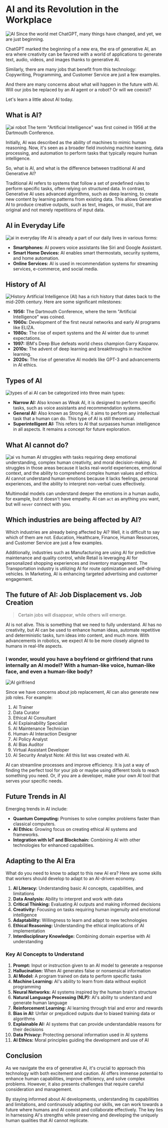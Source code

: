 # AI and its Revolution in the Workplace

![AI](0.webp)
Since the world met ChatGPT, many things have changed, and yet, we are just beginning.

ChatGPT marked the beginning of a new era, the era of generative AI, an era where creativity can be favored with a world of applications to generate text, audio, videos, and images thanks to generative AI.

Similarly, there are many jobs that benefit from this technology: Copywriting, Programming, and Customer Service are just a few examples.

And there are many concerns about what will happen in the future with AI. Will our jobs be replaced by an AI agent or a robot? Or will we coexist?

Let's learn a little about AI today.

## What is AI?

![ai robot](4.webp)
The term "Artificial Intelligence" was first coined in 1956 at the Dartmouth Conference.

Initially, AI was described as the ability of machines to mimic human reasoning. Now, it's seen as a broader field involving machine learning, data processing, and automation to perform tasks that typically require human intelligence.

So, what is AI, and what is the difference between traditional AI and Generative AI?

Traditional AI refers to systems that follow a set of predefined rules to perform specific tasks, often relying on structured data. In contrast, Generative AI uses advanced algorithms, such as deep learning, to create new content by learning patterns from existing data. This allows Generative AI to produce creative outputs, such as text, images, or music, that are original and not merely repetitions of input data.

## AI in Everyday Life

![ai in everyday life](1.webp)
AI is already a part of our daily lives in various forms:

- **Smartphones:** AI powers voice assistants like Siri and Google Assistant.
- **Smart Home Devices:** AI enables smart thermostats, security systems, and home automation.
- **Online Services:** AI is used in recommendation systems for streaming services, e-commerce, and social media.

## History of AI

![History](2.webp)
Artificial Intelligence (AI) has a rich history that dates back to the mid-20th century. Here are some significant milestones:

- **1956:** The Dartmouth Conference, where the term "Artificial Intelligence" was coined.
- **1960s:** Development of the first neural networks and early AI programs like ELIZA.
- **1980s:** The rise of expert systems and the AI winter due to unmet expectations.
- **1997:** IBM's Deep Blue defeats world chess champion Garry Kasparov.
- **2010s:** The advent of deep learning and breakthroughs in machine learning.
- **2020s:** The rise of generative AI models like GPT-3 and advancements in AI ethics.

## Types of AI

![types of ai](5.webp)
AI can be categorized into three main types:

- **Narrow AI:** Also known as Weak AI, it is designed to perform specific tasks, such as voice assistants and recommendation systems.
- **General AI:** Also known as Strong AI, it aims to perform any intellectual task that a human can do. This type of AI is still theoretical.
- **Superintelligent AI:** This refers to AI that surpasses human intelligence in all aspects. It remains a concept for future exploration.

## What AI cannot do?

![ai vs human](6.webp)
AI struggles with tasks requiring deep emotional understanding, complex human creativity, and moral decision-making. AI struggles in those areas because it lacks real-world experiences, emotional context, and the ability to comprehend complex human values and ethics. AI cannot understand human emotions because it lacks feelings, personal experiences, and the ability to interpret non-verbal cues effectively.

Multimodal models can understand deeper the emotions in a human audio, for example, but it doesn't have empathy. AI can `act` as anything you want, but will `never` connect with you.

## Which industries are being affected by AI?

Which industries are already being affected by AI?
Well, it is difficult to say which of them are not. Education, Healthcare, Finance, Human Resources, and Customer Service are just a few examples.

Additionally, industries such as Manufacturing are using AI for predictive maintenance and quality control, while Retail is leveraging AI for personalized shopping experiences and inventory management. The Transportation industry is utilizing AI for route optimization and self-driving vehicles. In Marketing, AI is enhancing targeted advertising and customer engagement.

## The future of AI: **Job Displacement vs. Job Creation**

> Certain jobs will disappear, while others will emerge.

AI is not alive. This is something that we need to fully understand. AI has no creativity, but AI can be used to enhance human ideas, automate repetitive and deterministic tasks, turn ideas into content, and much more. With advancements in robotics, we expect AI to be more closely aligned to humans in real-life aspects.

### I wonder, would you have a boyfriend or girlfriend that runs internally an AI model? With a human-like voice, human-like face, and even a human-like body?

![AI girlfriend](7.webp)

Since we have concerns about job replacement, AI can also generate new job roles. For example:

1. AI Trainer
2. Data Curator
3. Ethical AI Consultant
4. AI Explainability Specialist
5. AI Maintenance Technician
6. Human-AI Interaction Designer
7. AI Policy Analyst
8. AI Bias Auditor
9. Virtual Assistant Developer
10. AI Security Analyst
    Note: All this list was created with AI.

AI can streamline processes and improve efficiency. It is just a way of finding the perfect tool for your job or maybe using different tools to reach something you need. Or, if you are a developer, make your own AI tool that serves your specific needs.

## Future Trends in AI

Emerging trends in AI include:

- **Quantum Computing:** Promises to solve complex problems faster than classical computers.
- **AI Ethics:** Growing focus on creating ethical AI systems and frameworks.
- **Integration with IoT and Blockchain:** Combining AI with other technologies for enhanced capabilities.

## Adapting to the AI Era

What do you need to know to adapt to this new AI era?
Here are some skills that workers should develop to adapt to an AI-driven economy.

1. **AI Literacy:** Understanding basic AI concepts, capabilities, and limitations
2. **Data Analysis:** Ability to interpret and work with data
3. **Critical Thinking:** Evaluating AI outputs and making informed decisions
4. **Creativity:** Focusing on tasks requiring human ingenuity and emotional intelligence
5. **Adaptability:** Willingness to learn and adapt to new technologies
6. **Ethical Reasoning:** Understanding the ethical implications of AI implementation
7. **Interdisciplinary Knowledge:** Combining domain expertise with AI understanding

### Key AI Concepts to Understand

1. **Prompt:** Input or instruction given to an AI model to generate a response
2. **Hallucination:** When AI generates false or nonsensical information
3. **AI Model:** A program trained on data to perform specific tasks
4. **Machine Learning:** AI's ability to learn from data without explicit programming
5. **Neural Networks:** AI systems inspired by the human brain's structure
6. **Natural Language Processing (NLP):** AI's ability to understand and generate human language
7. **Reinforcement Learning:** AI learning through trial and error and rewards
8. **Bias in AI:** Unfair or prejudiced outputs due to biased training data or algorithms
9. **Explainable AI:** AI systems that can provide understandable reasons for their decisions
10. **Data Privacy:** Protecting personal information used in AI systems
11. **AI Ethics:** Moral principles guiding the development and use of AI

## Conclusion

As we navigate the era of generative AI, it's crucial to approach this technology with both excitement and caution. AI offers immense potential to enhance human capabilities, improve efficiency, and solve complex problems. However, it also presents challenges that require careful consideration and management.

By staying informed about AI developments, understanding its capabilities and limitations, and continuously adapting our skills, we can work towards a future where humans and AI coexist and collaborate effectively. The key lies in harnessing AI's strengths while preserving and developing the uniquely human qualities that AI cannot replicate.

